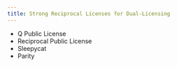 ```yaml
---
title: Strong Reciprocal Licenses for Dual-Licensing
---
```


- Q Public License
- Reciprocal Public License
- Sleepycat
- Parity
